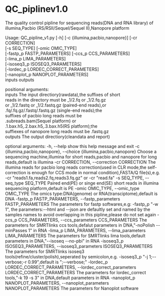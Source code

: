 # QC_piplinev1.0
The quality control pipline for sequencing reads(DNA and RNA library) of illumina,Pacbio (RS/RSII/Sequel/Sequel II),Nanopore platform

Usage: QC_pipline_v1.py [-h] [-c {illumina,pacbio,nanopore}] [-cr CORRECTION]  
                        [-s SEQ_TYPE] [-omic OMIC_TYPE]  
                        [-fastp_p FASTP_PARAMETERS] [-ccs_p CCS_PARAMETERS]  
                        [-lima_p LIMA_PARAMETERS]  
                        [-isoseq3_p ISOSEQ3_PARAMETERS]  
                        [-lordec_p LORDEC_CORRECT_PARAMETERS]  
                        [-nanoplot_p NANOPLOT_PARAMETERS]  
                        inputs outputs  

positional arguments:  
  inputs                The input directiory(rawdata),the suffixes of short  
                        reads in the directory must be _1/2.fq or _1/2.fq.gz  
                        or _1/2.fastq or _1/2.fastq.gz (paired-end reads),or  
                        .fq/.fq.gz/.fastq/.fastq.gz (single-end reads);the  
                        suffixes of pacbio long reads must be  
                        .subreads.bam(Sequel platform) or  
                        .1.bax.h5,.2.bax.h5,.3.bax.h5(RS platform);the  
                        suffiexes of nanopore long reads must be .fastq.gz  
  outputs               The output directiory(cleandata and report)  

optional arguments:
  -h, --help            show this help message and exit
  -c {illumina,pacbio,nanopore}, --choice {illumina,pacbio,nanopore}
                        Choose a sequencing machine,illumina for short
                        reads,pacbio and nanopore for long reads,default is
                        illumina
  -cr CORRECTION, --correction CORRECTION
                        The illumina reads for pacbio long reads
                        correction(used in CLR mode,the self-correction is
                        enough for CCS mode in normal condition),FASTA/Q
                        file(s),e.g. -cr "reads1.fa,reads2.fq,reads3.fq.gz" or
                        -cr "read.fa"
  -s SEQ_TYPE, --seq_type SEQ_TYPE
                        Paired end(PE) or singe end(SE) short reads in
                        illumina sequencing platform,default is PE
  -omic OMIC_TYPE, --omic_type OMIC_TYPE
                        The omics type:DNA(genome) or
                        RNA(transciptome),default is DNA
  -fastp_p FASTP_PARAMETERS, --fastp_parameters FASTP_PARAMETERS
                        The parameters for fastp softwares,e.g: -fastp_p "-w
                        1", the parameters:--html and --json are defaultly set
                        and named by the samples names to avoid overlapping in
                        this pipline,please do not set again
  -ccs_p CCS_PARAMETERS, --ccs_parameters CCS_PARAMETERS
                        The parameters for SMRTlinks ccs tools,defalut
                        parameters in DNA,"-noPolish --minPasses 1" in RNA
  -lima_p LIMA_PARAMETERS, --lima_parameters LIMA_PARAMETERS
                        The parameters for SMRTlinks lima tools,default
                        parameters in DNA,"--isoseq --no-pbi" in RNA
  -isoseq3_p ISOSEQ3_PARAMETERS, --isoseq3_parameters ISOSEQ3_PARAMETERS
                        The parameters for SMRTlinks isoseq3
                        tools(refine/cluster/polish),seperated by
                        semicolon,e.g. -isoseq3_p "-j 1;--verbose;-r
                        0.99",default is ";--verbose;"
  -lordec_p LORDEC_CORRECT_PARAMETERS, --lordec_correct_parameters LORDEC_CORRECT_PARAMETERS
                        The parameters for lordec_correct tools,"-k 19 -s 3"
                        in DNA,default parameters in RNA
  -nanoplot_p NANOPLOT_PARAMETERS, --nanoplot_parameters NANOPLOT_PARAMETERS
                        The parameters for Nanoplot software
